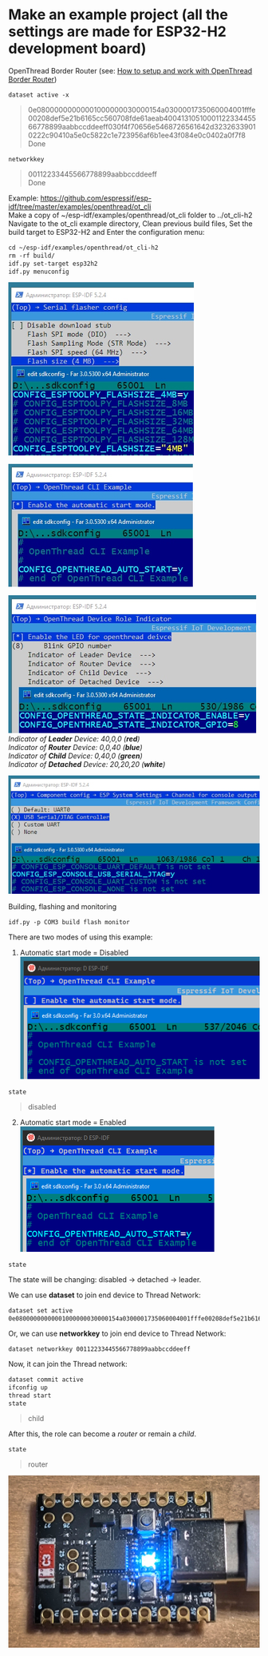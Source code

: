 # Make an example project (all the settings are made for ESP32-H2 development board)

OpenThread Border Router (see: [How to setup and work with OpenThread Border Router](esp-basic_thread_border_router.md))
~~~
dataset active -x
~~~
> 0e08000000000001000000030000154a0300001735060004001fffe00208def5e21b6165cc560708fde61aeab4004131051000112233445566778899aabbccddeeff030f4f70656e5468726561642d32326339010222c90410a5e0c5822c1e723956af6b1ee43f084e0c0402a0f7f8  
> Done

~~~
networkkey
~~~
> 00112233445566778899aabbccddeeff  
> Done


Example: https://github.com/espressif/esp-idf/tree/master/examples/openthread/ot_cli  
Make a copy of ~/esp-idf/examples/openthread/ot_cli folder to ../ot_cli-h2  
Navigate to the ot_cli example directory, Clean previous build files, Set the build target to ESP32-H2 and Enter the configuration menu:  
~~~
cd ~/esp-idf/examples/openthread/ot_cli-h2
rm -rf build/
idf.py set-target esp32h2
idf.py menuconfig
~~~

![](../images/ot_cli/esp_menuconfig_01.jpg)  
  
![](../images/ot_cli/esp_menuconfig_02.jpg)  
  
![](../images/ot_cli/esp_menuconfig_03.jpg)  
*Indicator of **Leader** Device: 40,0,0 (**red**)*  
*Indicator of **Router** Device: 0,0,40 (**blue**)*  
*Indicator of **Child** Device: 0,40,0 (**green**)*  
*Indicator of **Detached** Device: 20,20,20 (**white**)*  

  
![](../images/ot_cli/esp_menuconfig_04.jpg)  

Building, flashing and monitoring  
~~~
idf.py -p COM3 build flash monitor
~~~

There are two modes of using this example:  
1) Automatic start mode = Disabled  
![](../images/ot_cli/esp-otcli_autostart_disabled.png)  
~~~
state
~~~
> disabled

2) Automatic start mode = Enabled  
![](../images/ot_cli/esp-otcli_autostart_enabled.png)  
~~~
state
~~~
The state will be changing: disabled -> detached -> leader.  

We can use **dataset** to join end device to Thread Network:
~~~
dataset set active 0e08000000000001000000030000154a0300001735060004001fffe00208def5e21b6165cc560708fde61aeab4004131051000112233445566778899aabbccddeeff030f4f70656e5468726561642d32326339010222c90410a5e0c5822c1e723956af6b1ee43f084e0c0402a0f7f8
~~~

Or, we can use **networkkey** to join end device to Thread Network:
~~~
dataset networkkey 00112233445566778899aabbccddeeff
~~~

Now, it can join the Thread network:
~~~
dataset commit active
ifconfig up
thread start
state
~~~
> child

After this, the role can become a *router* or remain a *child*.
~~~
state
~~~
> router

![](../images/ot_cli/esp-idf-ot_cli-h2_router.jpg)  
